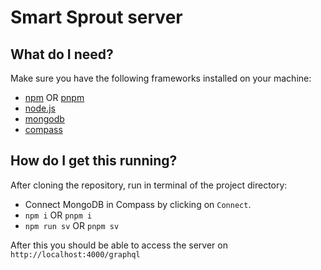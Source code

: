 # Smart Sprout server

## What do I need?

Make sure you have the following frameworks installed on your machine:

- [npm](https://docs.npmjs.com/downloading-and-installing-node-js-and-npm) OR [pnpm](https://pnpm.io/installation)
- [node.js](https://nodejs.org/en/download)
- [mongodb](https://www.mongodb.com/docs/manual/administration/install-community/)
- [compass](https://www.mongodb.com/docs/compass/master/install/)

## How do I get this running?

After cloning the repository, run in terminal of the project directory:

- Connect MongoDB in Compass by clicking on `Connect`.
- `npm i` OR `pnpm i`
- `npm run sv` OR `pnpm sv`

After this you should be able to access the server on `http://localhost:4000/graphql`
